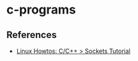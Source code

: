 # c-programs

## References

- [Linux Howtos: C/C++ > Sockets Tutorial](https://www.linuxhowtos.org/C_C++/socket.htm)
